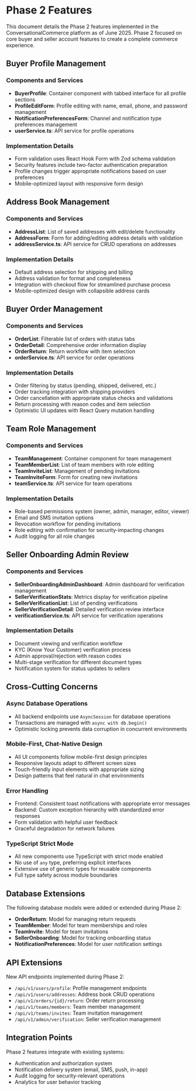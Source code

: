 # Phase 2 Features

This document details the Phase 2 features implemented in the ConversationalCommerce platform as of June 2025. Phase 2 focused on core buyer and seller account features to create a complete commerce experience.

## Buyer Profile Management

### Components and Services

- **BuyerProfile**: Container component with tabbed interface for all profile sections
- **ProfileEditForm**: Profile editing with name, email, phone, and password management
- **NotificationPreferencesForm**: Channel and notification type preferences management
- **userService.ts**: API service for profile operations

### Implementation Details

- Form validation uses React Hook Form with Zod schema validation
- Security features include two-factor authentication preparation
- Profile changes trigger appropriate notifications based on user preferences
- Mobile-optimized layout with responsive form design

## Address Book Management

### Components and Services

- **AddressList**: List of saved addresses with edit/delete functionality
- **AddressForm**: Form for adding/editing address details with validation
- **addressService.ts**: API service for CRUD operations on addresses

### Implementation Details

- Default address selection for shipping and billing
- Address validation for format and completeness
- Integration with checkout flow for streamlined purchase process
- Mobile-optimized design with collapsible address cards

## Buyer Order Management

### Components and Services

- **OrderList**: Filterable list of orders with status tabs
- **OrderDetail**: Comprehensive order information display
- **OrderReturn**: Return workflow with item selection
- **orderService.ts**: API service for order operations

### Implementation Details

- Order filtering by status (pending, shipped, delivered, etc.)
- Order tracking integration with shipping providers
- Order cancellation with appropriate status checks and validations
- Return processing with reason codes and item selection
- Optimistic UI updates with React Query mutation handling

## Team Role Management

### Components and Services

- **TeamManagement**: Container component for team management
- **TeamMemberList**: List of team members with role editing
- **TeamInviteList**: Management of pending invitations
- **TeamInviteForm**: Form for creating new invitations
- **teamService.ts**: API service for team operations

### Implementation Details

- Role-based permissions system (owner, admin, manager, editor, viewer)
- Email and SMS invitation options
- Revocation workflow for pending invitations
- Role editing with confirmation for security-impacting changes
- Audit logging for all role changes

## Seller Onboarding Admin Review

### Components and Services

- **SellerOnboardingAdminDashboard**: Admin dashboard for verification management
- **SellerVerificationStats**: Metrics display for verification pipeline
- **SellerVerificationList**: List of pending verifications
- **SellerVerificationDetail**: Detailed verification review interface
- **verificationService.ts**: API service for verification operations

### Implementation Details

- Document viewing and verification workflow
- KYC (Know Your Customer) verification process
- Admin approval/rejection with reason codes
- Multi-stage verification for different document types
- Notification system for status updates to sellers

## Cross-Cutting Concerns

### Async Database Operations

- All backend endpoints use `AsyncSession` for database operations
- Transactions are managed with `async with db.begin()`
- Optimistic locking prevents data corruption in concurrent environments

### Mobile-First, Chat-Native Design

- All UI components follow mobile-first design principles
- Responsive layouts adapt to different screen sizes
- Touch-friendly input elements with appropriate sizing
- Design patterns that feel natural in chat environments

### Error Handling

- Frontend: Consistent toast notifications with appropriate error messages
- Backend: Custom exception hierarchy with standardized error responses
- Form validation with helpful user feedback
- Graceful degradation for network failures

### TypeScript Strict Mode

- All new components use TypeScript with strict mode enabled
- No use of `any` type, preferring explicit interfaces
- Extensive use of generic types for reusable components
- Full type safety across module boundaries

## Database Extensions

The following database models were added or extended during Phase 2:

- **OrderReturn**: Model for managing return requests
- **TeamMember**: Model for team memberships and roles
- **TeamInvite**: Model for team invitations
- **SellerOnboarding**: Model for tracking onboarding status
- **NotificationPreferences**: Model for user notification settings

## API Extensions

New API endpoints implemented during Phase 2:

- `/api/v1/users/profile`: Profile management endpoints
- `/api/v1/users/addresses`: Address book CRUD operations
- `/api/v1/orders/{id}/return`: Order return processing
- `/api/v1/teams/members`: Team member management
- `/api/v1/teams/invites`: Team invitation management
- `/api/v1/admin/verification`: Seller verification management

## Integration Points

Phase 2 features integrate with existing systems:

- Authentication and authorization system
- Notification delivery system (email, SMS, push, in-app)
- Audit logging for security-relevant operations
- Analytics for user behavior tracking
